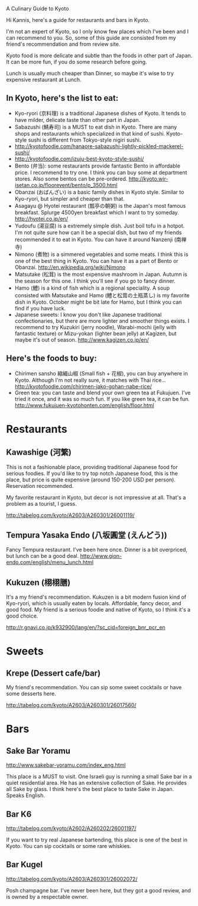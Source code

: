 A Culinary Guide to Kyoto

Hi Kannis, here's a guide for restaurants and bars in Kyoto.

I'm not an expert of Kyoto, so I only know few places which I've been and I can recommend to you. So, some of this guide are consisted from my friend's recommendation and from review site.

Kyoto food is more delicate and subtle than the foods in other part of Japan. It can be more fun, if you do some research before going.

Lunch is usually much cheaper than Dinner, so maybe it's wise to try expensive restaurant at Lunch.

## In Kyoto, here's the list to eat:

* Kyo-ryori (京料理) is a traditional Japanese dishes of Kyoto. It tends to have milder, delicate taste than other part in Japan.
* Sabazushi (鯖寿司) is a MUST to eat dish in Kyoto. There are many shops and restaurants which specialized in that kind of sushi. Kyoto-style sushi is different from Tokyo-style nigiri sushi.
 * http://kyotofoodie.com/hanaore-sabazushi-lightly-pickled-mackerel-sushi/
 * http://kyotofoodie.com/izuju-best-kyoto-style-sushi/
* Bento (弁当): some restaurants provide fantastic Bento in affordable price. I recommend to try one. I think you can buy some at department stores. Also some bentos can be pre-ordered. http://kyoto.wjr-isetan.co.jp/floorevent/bento/p_3500.html
* Obanzai (おばんざい) is a basic family dishes in Kyoto style. Similar to Kyo-ryori, but simpler and cheaper than that.
* Asagayu @ Hyotei restaurant (瓢亭の朝粥) is the Japan's most famous breakfast. Splurge 4500yen breakfast which I want to try someday. http://hyotei.co.jp/en/
* Yudoufu (湯豆腐) is a extremely simple dish. Just boil tofu in a hotpot. I'm not quite sure how can it be a special dish, but two of my friends recommended it to eat in Kyoto. You can have it around Nanzenji (南禅寺)
* Nimono (煮物) is a simmered vegetables and some meats. I think this is one of the best thing in Kyoto. You can have it as a part of Bento or Obanzai. http://en.wikipedia.org/wiki/Nimono
* Matsutake (松茸) is the most expensive mashroom in Japan. Autumn is the season for this one. I think you'll see if you go to fancy dinner.
* Hamo (鱧) is a kind of fish which is a regional speciality. A soup consisted with Matsutake and Hamo (鱧と松茸の土瓶蒸し) is my favorite dish in Kyoto. October might be bit late for Hamo, but I think you can find if you have luck.
* Japanese sweets: I know you don't like Japanese traditional confectionaries, but there are more lighter and smoother things exists. I recommend to try Kuzukiri (jerry noodle), Warabi-mochi (jelly with fantastic texture) or Mizu-yokan (lighter bean jelly) at Kagizen, but maybe it's out of season. http://www.kagizen.co.jp/en/

## Here's the foods to buy:

* Chirimen sansho 縮緬山椒 (Small fish + 花椒), you can buy anywhere in Kyoto. Although I'm not really sure, it matches with Thai rice... http://kyotofoodie.com/chirimen-jako-gohan-nabe-rice/
* Green tea: you can taste and blend your own green tea at Fukujuen. I've tried it once, and it was so much fun. If you like green tea, it can be fun. http://www.fukujuen-kyotohonten.com/english/floor.html

# Restaurants

## Kawashige (河繁)

This is not a fashionable place, providing traditional Japanese food for serious foodies. If you'd like to try top notch Japanese food, this is the place, but price is quite expensive (around 150-200 USD per person). Reservation recommended.

My favorite restaurant in Kyoto, but decor is not impressive at all. That's a problem as a tourist, I guess.

http://tabelog.com/kyoto/A2603/A260301/26001119/

## Tempura Yasaka Endo (八坂圓堂 (えんどう))

Fancy Tempura restaurant. I've been here once. Dinner is a bit overpriced, but lunch can be a good deal. http://www.gion-endo.com/english/menu_lunch.html

## Kukuzen (栩栩膳)

It's a my friend's recommendation. Kukuzen is a bit modern fusion kind of Kyo-ryori, which is usually eaten by locals. Affordable, fancy decor, and good food. My friend is a serious foodie and native of Kyoto, so I think it's a good choice.

http://r.gnavi.co.jp/k932900/lang/en/?sc_cid=foreign_bnr_pcr_en

# Sweets

## Krepe (Dessert cafe/bar)

My friend's recommendation. You can sip some sweet cocktails or have some desserts here.

http://tabelog.com/kyoto/A2603/A260301/26017560/

# Bars

## Sake Bar Yoramu

http://www.sakebar-yoramu.com/index_eng.html

This place is a MUST to visit. One Israeli guy is running a small Sake bar in a quiet residential area. He has an extensive collection of Sake. He provides all Sake by glass. I think here's the best place to taste Sake in Japan. Speaks English.

## Bar K6

http://tabelog.com/kyoto/A2602/A260202/26001197/

If you want to try real Japanese bartending, this place is one of the best in Kyoto. You can sip cocktails or some rare whiskies.

## Bar Kugel

http://tabelog.com/kyoto/A2603/A260301/26002072/

Posh champagne bar. I've never been here, but they got a good review, and is owned by a respectable owner.
